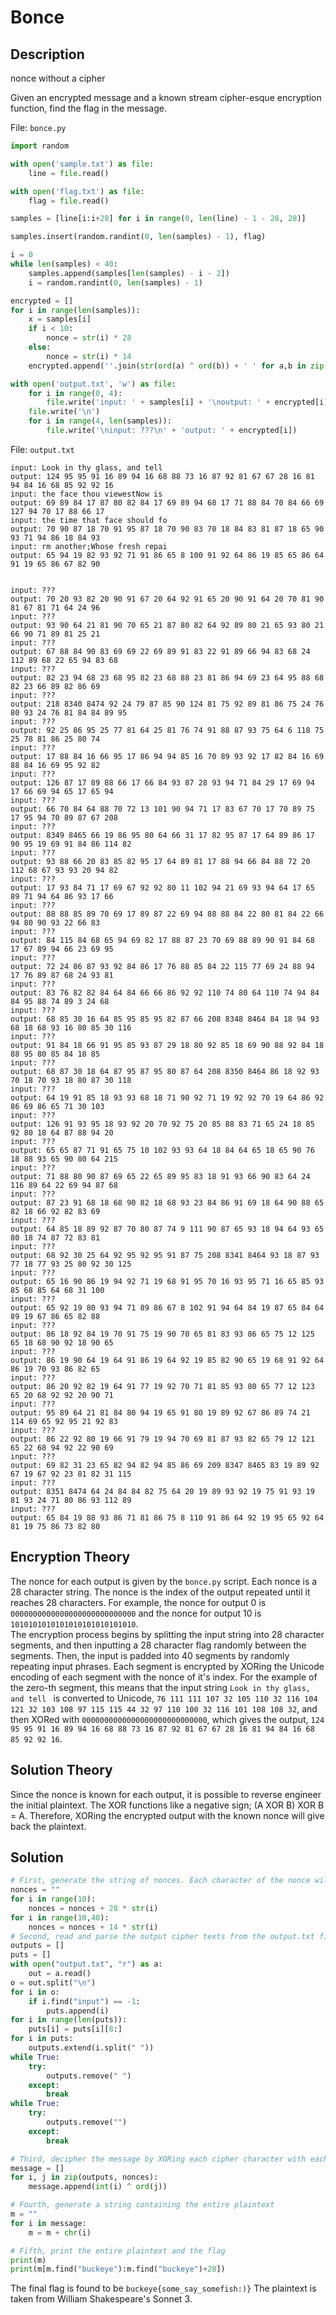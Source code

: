 # Bonce

## Description

nonce without a cipher

Given an encrypted message and a known stream cipher-esque encryption function, find the flag in the message.

File: ``bonce.py``
```py
import random

with open('sample.txt') as file:
    line = file.read()

with open('flag.txt') as file:
    flag = file.read()

samples = [line[i:i+28] for i in range(0, len(line) - 1 - 28, 28)]

samples.insert(random.randint(0, len(samples) - 1), flag)

i = 0
while len(samples) < 40:
    samples.append(samples[len(samples) - i - 2])
    i = random.randint(0, len(samples) - 1)

encrypted = []
for i in range(len(samples)):
    x = samples[i]
    if i < 10:
        nonce = str(i) * 28
    else:
        nonce = str(i) * 14
    encrypted.append(''.join(str(ord(a) ^ ord(b)) + ' ' for a,b in zip(x, nonce)))

with open('output.txt', 'w') as file:
    for i in range(0, 4):
        file.write('input: ' + samples[i] + '\noutput: ' + encrypted[i] + '\n')
    file.write('\n')
    for i in range(4, len(samples)):
        file.write('\ninput: ???\n' + 'output: ' + encrypted[i])
```

File: ``output.txt``
```
input: Look in thy glass, and tell 
output: 124 95 95 91 16 89 94 16 68 88 73 16 87 92 81 67 67 28 16 81 94 84 16 68 85 92 92 16 
input: the face thou viewestNow is 
output: 69 89 84 17 87 80 82 84 17 69 89 94 68 17 71 88 84 70 84 66 69 127 94 70 17 88 66 17 
input: the time that face should fo
output: 70 90 87 18 70 91 95 87 18 70 90 83 70 18 84 83 81 87 18 65 90 93 71 94 86 18 84 93 
input: rm another;Whose fresh repai
output: 65 94 19 82 93 92 71 91 86 65 8 100 91 92 64 86 19 85 65 86 64 91 19 65 86 67 82 90 


input: ???
output: 70 20 93 82 20 90 91 67 20 64 92 91 65 20 90 91 64 20 70 81 90 81 67 81 71 64 24 96 
input: ???
output: 93 90 64 21 81 90 70 65 21 87 80 82 64 92 89 80 21 65 93 80 21 66 90 71 89 81 25 21 
input: ???
output: 67 88 84 90 83 69 69 22 69 89 91 83 22 91 89 66 94 83 68 24 112 89 68 22 65 94 83 68 
input: ???
output: 82 23 94 68 23 68 95 82 23 68 88 23 81 86 94 69 23 64 95 88 68 82 23 66 89 82 86 69 
input: ???
output: 218 8340 8474 92 24 79 87 85 90 124 81 75 92 89 81 86 75 24 76 80 93 24 76 81 84 84 89 95 
input: ???
output: 92 25 86 95 25 77 81 64 25 81 76 74 91 88 87 93 75 64 6 118 75 25 78 81 86 25 80 74 
input: ???
output: 17 88 84 16 66 95 17 86 94 94 85 16 70 89 93 92 17 82 84 16 69 88 84 16 69 95 92 82 
input: ???
output: 126 87 17 89 88 66 17 66 84 93 87 28 93 94 71 84 29 17 69 94 17 66 69 94 65 17 65 94 
input: ???
output: 66 70 84 64 88 70 72 13 101 90 94 71 17 83 67 70 17 70 89 75 17 95 94 70 89 87 67 208 
input: ???
output: 8349 8465 66 19 86 95 80 64 66 31 17 82 95 87 17 64 89 86 17 90 95 19 69 91 84 86 114 82 
input: ???
output: 93 88 66 20 83 85 82 95 17 64 89 81 17 88 94 66 84 88 72 20 112 68 67 93 93 20 94 82 
input: ???
output: 17 93 84 71 17 69 67 92 92 80 11 102 94 21 69 93 94 64 17 65 89 71 94 64 86 93 17 66 
input: ???
output: 88 88 85 89 70 69 17 89 87 22 69 94 88 88 84 22 80 81 84 22 66 94 80 90 93 22 66 83 
input: ???
output: 84 115 84 68 65 94 69 82 17 88 87 23 70 69 88 89 90 91 84 68 17 67 89 94 66 23 69 95 
input: ???
output: 72 24 86 87 93 92 84 86 17 76 88 85 84 22 115 77 69 24 88 94 17 76 89 87 68 24 93 81 
input: ???
output: 83 76 82 82 84 64 84 66 66 86 92 92 110 74 80 64 110 74 94 84 84 95 88 74 89 3 24 68 
input: ???
output: 68 85 30 16 64 85 95 85 95 82 87 66 208 8348 8464 84 18 94 93 68 18 68 93 16 80 85 30 116 
input: ???
output: 91 84 18 66 91 95 85 93 87 29 18 80 92 85 18 69 90 88 92 84 18 88 95 80 85 84 18 85 
input: ???
output: 68 87 30 18 64 87 95 87 95 80 87 64 208 8350 8464 86 18 92 93 70 18 70 93 18 80 87 30 118 
input: ???
output: 64 19 91 85 18 93 93 68 18 71 90 92 71 19 92 92 70 19 64 86 92 86 69 86 65 71 30 103 
input: ???
output: 126 91 93 95 18 93 92 20 70 92 75 20 85 88 83 71 65 24 18 85 92 80 18 64 87 88 94 20 
input: ???
output: 65 65 87 71 91 65 75 10 102 93 93 64 18 84 64 65 18 65 90 76 18 88 93 65 90 80 64 215 
input: ???
output: 71 88 80 90 87 69 65 22 65 89 95 83 18 91 93 66 90 83 64 24 116 89 64 22 69 94 87 68 
input: ???
output: 87 23 91 68 18 68 90 82 18 68 93 23 84 86 91 69 18 64 90 88 65 82 18 66 92 82 83 69 
input: ???
output: 64 85 18 89 92 87 70 80 87 74 9 111 90 87 65 93 18 94 64 93 65 80 18 74 87 72 83 81 
input: ???
output: 68 92 30 25 64 92 95 92 95 91 87 75 208 8341 8464 93 18 87 93 77 18 77 93 25 80 92 30 125 
input: ???
output: 65 16 90 86 19 94 92 71 19 68 91 95 70 16 93 95 71 16 65 85 93 85 68 85 64 68 31 100 
input: ???
output: 65 92 19 80 93 94 71 89 86 67 8 102 91 94 64 84 19 87 65 84 64 89 19 67 86 65 82 88 
input: ???
output: 86 18 92 84 19 70 91 75 19 90 70 65 81 83 93 86 65 75 12 125 65 18 68 90 92 18 90 65 
input: ???
output: 86 19 90 64 19 64 91 86 19 64 92 19 85 82 90 65 19 68 91 92 64 86 19 70 93 86 82 65 
input: ???
output: 86 20 92 82 19 64 91 77 19 92 70 71 81 85 93 80 65 77 12 123 65 20 68 92 92 20 90 71 
input: ???
output: 95 89 64 21 81 84 80 94 19 65 91 80 19 89 92 67 86 89 74 21 114 69 65 92 95 21 92 83 
input: ???
output: 86 22 92 80 19 66 91 79 19 94 70 69 81 87 93 82 65 79 12 121 65 22 68 94 92 22 90 69 
input: ???
output: 69 82 31 23 65 82 94 82 94 85 86 69 209 8347 8465 83 19 89 92 67 19 67 92 23 81 82 31 115 
input: ???
output: 8351 8474 64 24 84 84 82 75 64 20 19 89 93 92 19 75 91 93 19 81 93 24 71 80 86 93 112 89 
input: ???
output: 65 84 19 88 93 86 71 81 86 75 8 110 91 86 64 92 19 95 65 92 64 81 19 75 86 73 82 80 
```

## Encryption Theory

The nonce for each output is given by the ``bonce.py`` script. Each nonce is a 28 character string. The nonce is the index of the output repeated until it reaches 28 characters. For example, the nonce for output 0 is ``0000000000000000000000000000`` and the nonce for output 10 is ``1010101010101010101010101010``.  
The encryption process begins by splitting the input string into 28 character segments, and then inputting a 28 character flag randomly between the segments. Then, the input is padded into 40 segments by randomly repeating input phrases. 
Each segment is encrypted by XORing the Unicode encoding of each segment with the nonce of it's index. 
For the example of the zero-th segment, this means that the input string ``Look in thy glass, and tell `` is converted to Unicode, ``76 111 111 107 32 105 110 32 116 104 121 32 103 108 97 115 115 44 32 97 110 100 32 116 101 108 108 32``, and then XORed with ``0000000000000000000000000000``, which gives the output, ``124 95 95 91 16 89 94 16 68 88 73 16 87 92 81 67 67 28 16 81 94 84 16 68 85 92 92 16``.

## Solution Theory
Since the nonce is known for each output, it is possible to reverse engineer the initial plaintext. The XOR functions like a negative sign; (A XOR B) XOR B = A. Therefore, XORing the encrypted output with the known nonce will give back the plaintext.

## Solution
```py
# First, generate the string of nonces. Each character of the nonce will be XORed with a character of the ciphertext
nonces = ""
for i in range(10):
    nonces = nonces + 28 * str(i)
for i in range(10,40):
    nonces = nonces + 14 * str(i)
# Second, read and parse the output cipher texts from the output.txt file
outputs = []
puts = []
with open("output.txt", "r") as a:
    out = a.read()
o = out.split("\n")
for i in o:
    if i.find("input") == -1:
        puts.append(i)
for i in range(len(puts)):
    puts[i] = puts[i][8:]
for i in puts:
    outputs.extend(i.split(" "))
while True:
    try:
        outputs.remove(" ")
    except:
        break
while True:
    try:
        outputs.remove("")
    except:
        break

# Third, decipher the message by XORing each cipher character with each nonce character
message = []
for i, j in zip(outputs, nonces):
    message.append(int(i) ^ ord(j))

# Fourth, generate a string containing the entire plaintext
m = ""
for i in message:
    m = m + chr(i)

# Fifth, print the entire plaintext and the flag
print(m)
print(m[m.find("buckeye"):m.find("buckeye")+28])
```

The final flag is found to be ``buckeye{some_say_somefish:)}``
The plaintext is taken from William Shakespeare's Sonnet 3.
